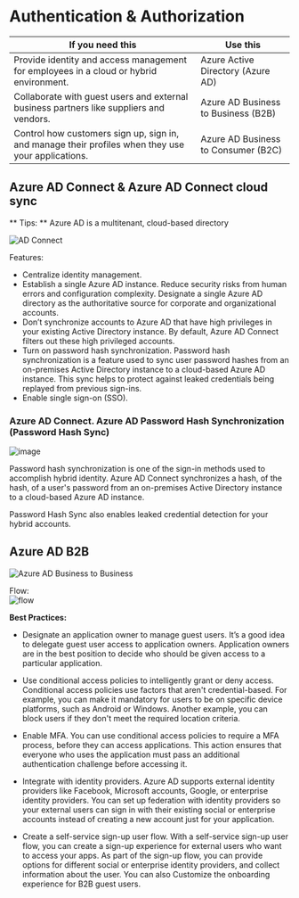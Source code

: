 
# Authentication & Authorization

| If you need this	                                                                                 | Use this                               |
| -------------------------------------------------------------------------------------------------- | -------------------------------------- |
| Provide identity and access management for employees in a cloud or hybrid environment.          	 |  Azure Active Directory (Azure AD)     |
| Collaborate with guest users and external business partners like suppliers and vendors.            |	Azure AD Business to Business (B2B)   |
| Control how customers sign up, sign in, and manage their profiles when they use your applications. |  Azure AD Business to Consumer (B2C)   |

## Azure AD Connect & Azure AD Connect cloud sync

** Tips: **
Azure AD is a multitenant, cloud-based directory

![AD Connect](https://user-images.githubusercontent.com/4239376/162587231-521d81e7-cfea-4e15-b9a8-ecdb624f0899.png)

Features:  
* Centralize identity management.
* Establish a single Azure AD instance. Reduce security risks from human errors and configuration complexity. Designate a single Azure AD directory as the authoritative source for corporate and organizational accounts.
* Don’t synchronize accounts to Azure AD that have high privileges in your existing Active Directory instance. By default, Azure AD Connect filters out these high privileged accounts.
* Turn on password hash synchronization. Password hash synchronization is a feature used to sync user password hashes from an on-premises Active Directory instance to a cloud-based Azure AD instance. This sync helps to protect against leaked credentials being replayed from previous sign-ins.
* Enable single sign-on (SSO).

### Azure AD Connect. Azure AD Password Hash Synchronization (Password Hash Sync)

![image](https://user-images.githubusercontent.com/4239376/162587500-0850cd64-825f-4b2f-bfff-3a478111befc.png)

Password hash synchronization is one of the sign-in methods used to accomplish hybrid identity. Azure AD Connect synchronizes a hash, of the hash, of a user's password from an on-premises Active Directory instance to a cloud-based Azure AD instance.

Password Hash Sync also enables leaked credential detection for your hybrid accounts. 

## Azure AD B2B
![Azure AD Business to Business](https://user-images.githubusercontent.com/4239376/162587353-0ddc76be-f953-4018-b391-0f374fd5d949.png)

Flow:  
![flow](https://user-images.githubusercontent.com/4239376/162587364-dc2c22d3-1848-41e9-8d69-92279f6f4f66.png)

**Best Practices:**
* Designate an application owner to manage guest users. It’s a good idea to delegate guest user access to application owners. Application owners are in the best position to decide who should be given access to a particular application.

* Use conditional access policies to intelligently grant or deny access. Conditional access policies use factors that aren't credential-based. For example, you can make it mandatory for users to be on specific device platforms, such as Android or Windows. Another example, you can block users if they don't meet the required location criteria.

* Enable MFA. You can use conditional access policies to require a MFA process, before they can access applications. This action ensures that everyone who uses the application must pass an additional authentication challenge before accessing it.

* Integrate with identity providers. Azure AD supports external identity providers like Facebook, Microsoft accounts, Google, or enterprise identity providers. You can set up federation with identity providers so your external users can sign in with their existing social or enterprise accounts instead of creating a new account just for your application.

* Create a self-service sign-up user flow. With a self-service sign-up user flow, you can create a sign-up experience for external users who want to access your apps. As part of the sign-up flow, you can provide options for different social or enterprise identity providers, and collect information about the user. You can also Customize the onboarding experience for B2B guest users.
